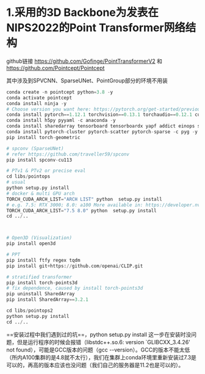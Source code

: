 # 1.采用的3D Backbone为发表在NIPS2022的Point Transformer网络结构 



github链接 https://github.com/Gofinge/PointTransformerV2 和 https://github.com/Pointcept/Pointcept

其中涉及到SPVCNN、SparseUNet、PointGroup部分的环境不用装

```python
conda create -n pointcept python=3.8 -y
conda activate pointcept
conda install ninja -y
# Choose version you want here: https://pytorch.org/get-started/previous-versions/
conda install pytorch==1.12.1 torchvision==0.13.1 torchaudio==0.12.1 cudatoolkit=11.3 -c pytorch -y
conda install h5py pyyaml -c anaconda -y
conda install sharedarray tensorboard tensorboardx yapf addict einops scipy plyfile termcolor timm -c conda-forge -y
conda install pytorch-cluster pytorch-scatter pytorch-sparse -c pyg -y
pip install torch-geometric

# spconv (SparseUNet)
# refer https://github.com/traveller59/spconv
pip install spconv-cu113

# PTv1 & PTv2 or precise eval
cd libs/pointops
# usual
python setup.py install
# docker & multi GPU arch
TORCH_CUDA_ARCH_LIST="ARCH LIST" python  setup.py install
# e.g. 7.5: RTX 3000; 8.0: a100 More available in: https://developer.nvidia.com/cuda-gpus
TORCH_CUDA_ARCH_LIST="7.5 8.0" python  setup.py install
cd ../..



# Open3D (Visualization)
pip install open3d

# PPT
pip install ftfy regex tqdm
pip install git+https://github.com/openai/CLIP.git

# stratified transformer
pip install torch-points3d
# fix dependence, caused by install torch-points3d 
pip uninstall SharedArray
pip install SharedArray==3.2.1

cd libs/pointops2
python setup.py install
cd ../..

```





==安装过程中我们遇到过的坑==，python setup.py install 这一步在安装时没问题，但是运行程序的时候会报错（libstdc++.so.6: version `GLIBCXX_3.4.26' not found），可能是GCC版本的问题（gcc --version）。GCC的版本不能太低（所内A100集群的是4.8就不太行），我们在集群上conda环境里重新安装过7.3是可以的，再高的版本应该也没问题（我们自己的服务器是11.2也是可以的）。